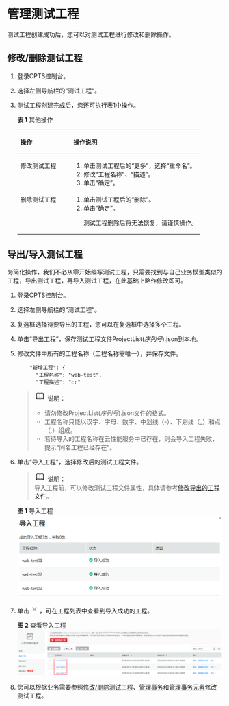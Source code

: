 # 管理测试工程<a name="cpts_01_0028"></a>

测试工程创建成功后，您可以对测试工程进行修改和删除操作。

## 修改/删除测试工程<a name="section8455126132213"></a>

1.  登录CPTS控制台。
2.  选择左侧导航栏的“测试工程“。
3.  测试工程创建完成后，您还可执行[表1](#table22151616366)中操作。

    **表 1**  其他操作

    <a name="table22151616366"></a>
    <table><thead align="left"><tr id="row102156161618"><th class="cellrowborder" valign="top" width="28.999999999999996%" id="mcps1.2.3.1.1"><p id="p92150167611"><a name="p92150167611"></a><a name="p92150167611"></a>操作</p>
    </th>
    <th class="cellrowborder" valign="top" width="71%" id="mcps1.2.3.1.2"><p id="p1821651616617"><a name="p1821651616617"></a><a name="p1821651616617"></a>操作说明</p>
    </th>
    </tr>
    </thead>
    <tbody><tr id="row1110017911204"><td class="cellrowborder" valign="top" width="28.999999999999996%" headers="mcps1.2.3.1.1 "><p id="p61012952010"><a name="p61012952010"></a><a name="p61012952010"></a><span class="keyword" id="keyword15942153831710"><a name="keyword15942153831710"></a><a name="keyword15942153831710"></a>修改测试工程</span></p>
    </td>
    <td class="cellrowborder" valign="top" width="71%" headers="mcps1.2.3.1.2 "><a name="ol96596518207"></a><a name="ol96596518207"></a><ol id="ol96596518207"><li>单击测试工程后的“更多”，选择“重命名”。</li><li>修改“工程名称”、“描述”。</li><li>单击“确定”。</li></ol>
    </td>
    </tr>
    <tr id="row14216816667"><td class="cellrowborder" valign="top" width="28.999999999999996%" headers="mcps1.2.3.1.1 "><p id="p1321631620617"><a name="p1321631620617"></a><a name="p1321631620617"></a><span class="keyword" id="keyword979084111173"><a name="keyword979084111173"></a><a name="keyword979084111173"></a>删除测试工程</span></p>
    </td>
    <td class="cellrowborder" valign="top" width="71%" headers="mcps1.2.3.1.2 "><a name="ol1021617169613"></a><a name="ol1021617169613"></a><ol id="ol1021617169613"><li>单击测试工程后的“删除”。</li><li>单击“确定”。<p id="p16216840171410"><a name="p16216840171410"></a><a name="p16216840171410"></a>测试工程删除后将无法恢复，请谨慎操作。</p>
    </li></ol>
    </td>
    </tr>
    </tbody>
    </table>


## 导出/导入测试工程<a name="section12931512191512"></a>

为简化操作，我们不必从零开始编写测试工程，只需要找到与自己业务模型类似的工程，导出测试工程，再导入测试工程，在此基础上略作修改即可。

1.  登录CPTS控制台。
2.  选择左侧导航栏的“测试工程“。
3.  复选框选择待要导出的工程，您可以在复选框中选择多个工程。
4.  单击“导出工程”，保存测试工程文件ProjectList\(_序列号_\).json到本地。
5.  修改文件中所有的工程名称（工程名称需唯一），并保存文件。

    ```
        "新增工程": {
          "工程名称": "web-test",
          "工程描述": "cc"
    ```

    >![](public_sys-resources/icon-note.gif) **说明：**   
    >-   请勿修改ProjectList\(_序列号_\).json文件的格式。  
    >-   工程名称只能以汉字、字母、数字、中划线（-）、下划线（\_）和点（.）组成。  
    >-   若待导入的工程名称在云性能服务中已存在，则会导入工程失败，提示“同名工程已经存在”。  

6.  单击“导入工程”，选择修改后的测试工程文件。

    >![](public_sys-resources/icon-note.gif) **说明：**   
    >导入工程前，可以修改测试工程文件属性，具体请参考[修改导出的工程文件](修改导出的工程文件.md)。  

    **图 1**  导入工程<a name="fig15394285454"></a>  
    ![](figures/导入工程.png "导入工程")

7.  单击![](figures/关闭.png)，可在工程列表中查看到导入成功的工程。

    **图 2**  查看导入工程<a name="fig19675714154710"></a>  
    ![](figures/查看导入工程.png "查看导入工程")

8.  您可以根据业务需要参照[修改/删除测试工程](#section8455126132213)、[管理事务](管理事务.md)和[管理事务元素](管理事务元素.md)修改测试工程。

